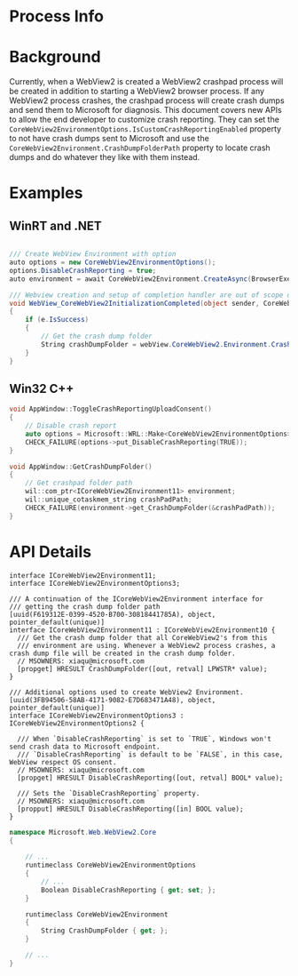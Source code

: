 Process Info
===

# Background
Currently, when a WebView2 is created a WebView2 crashpad process will be created in addition to starting a WebView2 browser process. If any WebView2 process crashes, the crashpad process will create crash dumps and send them to Microsoft for diagnosis. This document covers new APIs to allow the end developer to customize crash reporting. They can set the `CoreWebView2EnvironmentOptions.IsCustomCrashReportingEnabled` property to not have crash dumps sent to Microsoft and use the `CoreWebView2Environment.CrashDumpFolderPath` property to locate crash dumps and do whatever they like with them instead.

# Examples
## WinRT and .NET   
```c#

/// Create WebView Environment with option
auto options = new CoreWebView2EnvironmentOptions();
options.DisableCrashReporting = true;
auto environment = await CoreWebView2Environment.CreateAsync(BrowserExecutableFolder, UserDataFolder, options);

/// Webview creation and setup of completion handler are out of scope of sample
void WebView_CoreWebView2InitializationCompleted(object sender, CoreWebView2InitializationCompletedEventArgs e)
{
    if (e.IsSuccess)
    {
        // Get the crash dump folder
        String crashDumpFolder = webView.CoreWebView2.Environment.CrashDumpFolder();
    }
}

```
## Win32 C++
```cpp
void AppWindow::ToggleCrashReportingUploadConsent()
{
    // Disable crash report
    auto options = Microsoft::WRL::Make<CoreWebView2EnvironmentOptions>();
    CHECK_FAILURE(options->put_DisableCrashReporting(TRUE));
}

void AppWindow::GetCrashDumpFolder()
{
    // Get crashpad folder path  
    wil::com_ptr<ICoreWebView2Environment11> environment;
    wil::unique_cotaskmem_string crashPadPath;
    CHECK_FAILURE(environment->get_CrashDumpFolder(&crashPadPath));
}
```

# API Details    
```
interface ICoreWebView2Environment11;
interface ICoreWebView2EnvironmentOptions3;

/// A continuation of the ICoreWebView2Environment interface for
/// getting the crash dump folder path
[uuid(F619312E-0399-4520-B700-30818441785A), object, pointer_default(unique)]
interface ICoreWebView2Environment11 : ICoreWebView2Environment10 {
  /// Get the crash dump folder that all CoreWebView2's from this
  /// environment are using. Whenever a WebView2 process crashes, a crash dump file will be created in the crash dump folder.
  // MSOWNERS: xiaqu@microsoft.com
  [propget] HRESULT CrashDumpFolder([out, retval] LPWSTR* value);
}

/// Additional options used to create WebView2 Environment.
[uuid(3FB94506-58AB-4171-9082-E7D683471A48), object, pointer_default(unique)]
interface ICoreWebView2EnvironmentOptions3 : ICoreWebView2EnvironmentOptions2 {

  /// When `DisableCrashReporting` is set to `TRUE`, Windows won't send crash data to Microsoft endpoint.
  /// `DisableCrashReporting` is default to be `FALSE`, in this case, WebView respect OS consent. 
  // MSOWNERS: xiaqu@microsoft.com
  [propget] HRESULT DisableCrashReporting([out, retval] BOOL* value);

  /// Sets the `DisableCrashReporting` property.
  // MSOWNERS: xiaqu@microsoft.com
  [propput] HRESULT DisableCrashReporting([in] BOOL value);
}
```

```c# (but really MIDL3)
namespace Microsoft.Web.WebView2.Core
{
    
    // ...
    runtimeclass CoreWebView2EnvironmentOptions
    {
        // ...
        Boolean DisableCrashReporting { get; set; };
    }

    runtimeclass CoreWebView2Environment
    {
        String CrashDumpFolder { get; };
    }

    // ...
}
```

